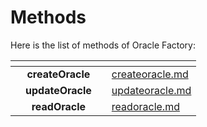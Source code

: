 # Methods

Here is the list of methods of Oracle Factory:

<table data-card-size="large" data-view="cards"><thead><tr><th align="center"></th><th align="center"></th><th></th><th data-hidden data-card-target data-type="content-ref"></th></tr></thead><tbody> <tr><td align="center"></td><td align="center"><strong>createOracle</strong></td><td></td><td><a href="createoracle.md">createoracle.md</a></td></tr> <tr><td align="center"></td><td align="center"><strong>updateOracle</strong></td><td></td><td><a href="updateoracle.md">updateoracle.md</a></td></tr> <tr><td align="center"></td><td align="center"><strong>readOracle</strong></td><td></td><td><a href="readoracle.md">readoracle.md</a></td></tr> </tbody></table>
